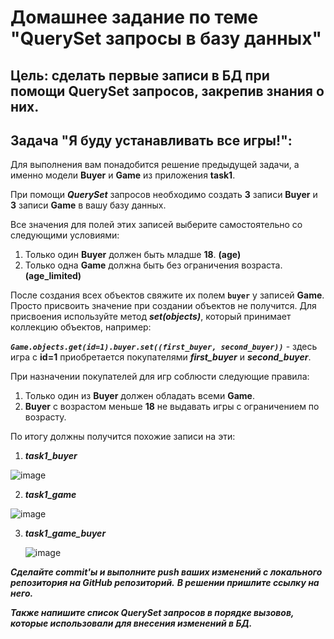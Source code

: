 # Домашнее задание по теме "QuerySet запросы в базу данных"
## Цель: сделать первые записи в БД при помощи QuerySet запросов, закрепив знания о них.
## Задача "Я буду устанавливать все игры!":

Для выполнения вам понадобится решение предыдущей задачи, а именно модели **Buyer** и **Game** из приложения **task1**.

При помощи ***QuerySet*** запросов необходимо создать **3** записи **Buyer** и **3** записи **Game** в вашу базу данных.

Все значения для полей этих записей выберите самостоятельно со следующими условиями:

1. Только один **Buyer** должен быть младше **18**. **(age)**
2. Только одна **Game** должна быть без ограничения возраста. **(age_limited)**
   
После создания всех объектов свяжите их полем **`buyer`** у записей **Game**. Просто присвоить значение при создании объектов не получится. 
Для присвоения используйте метод ***set(objects)***, который принимает коллекцию объектов, например:

***`Game.objects.get(id=1).buyer.set((first_buyer, second_buyer))`*** - здесь игра c **id=1** приобретается покупателями ***first_buyer*** и ***second_buyer***.

При назначении покупателей для игр соблюсти следующие правила:

1. Только один из **Buyer** должен обладать всеми **Game**.
2. **Buyer** с возрастом меньше **18** не выдавать игры с ограничением по возрасту.

По итогу должны получится похожие записи на эти:
1. ***task1_buyer***

![image](https://github.com/user-attachments/assets/27a5b70a-f508-4302-ab17-498bba9d361f)


2. ***task1_game***

![image](https://github.com/user-attachments/assets/e991cd77-e92a-4b8c-bec9-0e7d827fcf7a)


3. ***task1_game_buyer***

   ![image](https://github.com/user-attachments/assets/67f54730-7d5e-4b96-8286-5a36b1122a15)


***Сделайте commit'ы и выполните push ваших изменений с локального репозитория на GitHub репозиторий.***
***В решении пришлите ссылку на него.***

***Также напишите список QuerySet запросов в порядке вызовов, которые использовали для внесения изменений в БД.***
